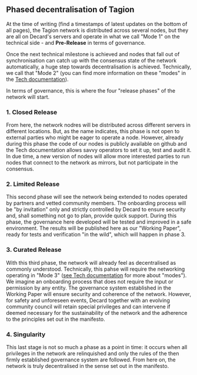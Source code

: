 
## Phased decentralisation of Tagion

At the time of writing (find a timestamps of latest updates on the bottom of all pages), the Tagion network is distributed across several nodes, but they are all on Decard's servers and operate in what we call "Mode 1" on the technical side - and **Pre-Release** in terms of governance.

Once the next technical milestone is achieved and nodes that fall out of synchronisation can catch up with the consensus state of the network automatically, a huge step towards decentralisation is achieved. Technically, we call that "Mode 2" (you can find more information on these "modes" in the [Tech documentation](https://docs.tagion.org/tech/architecture/network_modes)).  

In terms of governance, this is where the four "release phases" of the network will start.

### 1. Closed Release

From here, the network nodres will be distributed across different servers in different locations. But, as the name indicates, this phase is not open to external parties who might be eager to operate a node. However, already during this phase the code of our nodes is publicly available on github and the Tech documentation allows savvy operators to set it up, test and audit it. In due time, a new version of nodes will allow more interested parties to run nodes that connect to the network as mirrors, but not participate in the consensus. 

### 2. Limited Release

This second phase will see the network being extended to nodes operated by partners and vetted community members. The onboarding process will be "by invitation" only and strictly controlled by Decard to ensure security and, shall something not go to plan, provide quick support. During this phase, the governance here developed will be tested and improved in a safe environment. The results will be published here as our "Working Paper", ready for tests and verification "in the wild", which will happen in phase 3.

### 3. Curated Release

With this third phase, the network will already feel as decentralised as commonly understood. Technically, this pahse will require the networking operating in "Mode 3" ([see Tech documentation](https://docs.tagion.org/tech/architecture/network_modes) for more about "modes"). We imagine an onboarding process that does not require the input or permission by any entity. The governance system established in the Working Paper will ensure security and coherence of the network. However, for safety and unforeseen events, Decard together with an evolving community council will retain special privileges and can intervene if deemed necessary for the sustainability of the network and the adherence to the principles set out in the manifesto. 

### 4. Singularity

This last stage is not so much a phase as a point in time: it occurs when all privileges in the network are relinquished and only the rules of the then firmly established governance system are followed. 
From here on, the network is truly decentralised in the sense set out in the manifesto. 
